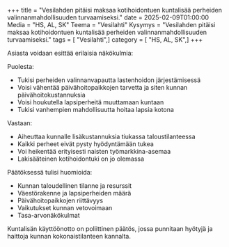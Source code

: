 +++
title = "Vesilahden pitäisi maksaa kotihoidontuen kuntalisää perheiden valinnanmahdollisuuden turvaamiseksi."
date = 2025-02-09T01:00:00
Media = "HS, AL, SK"
Teema = "Vesilahti"
Kysymys = "Vesilahden pitäisi maksaa kotihoidontuen kuntalisää perheiden valinnanmahdollisuuden turvaamiseksi."
tags = [ "Vesilahti",]
category = [ "HS, AL, SK",]
+++

Asiasta voidaan esittää erilaisia näkökulmia:

Puolesta:
- Tukisi perheiden valinnanvapautta lastenhoidon järjestämisessä
- Voisi vähentää päivähoitopaikkojen tarvetta ja siten kunnan päivähoitokustannuksia
- Voisi houkutella lapsiperheitä muuttamaan kuntaan
- Tukisi vanhempien mahdollisuutta hoitaa lapsia kotona

Vastaan:
- Aiheuttaa kunnalle lisäkustannuksia tiukassa taloustilanteessa
- Kaikki perheet eivät pysty hyödyntämään tukea
- Voi heikentää erityisesti naisten työmarkkina-asemaa
- Lakisääteinen kotihoidontuki on jo olemassa

Päätöksessä tulisi huomioida:
- Kunnan taloudellinen tilanne ja resurssit
- Väestörakenne ja lapsiperheiden määrä
- Päivähoitopaikkojen riittävyys
- Vaikutukset kunnan vetovoimaan
- Tasa-arvonäkökulmat

Kuntalisän käyttöönotto on poliittinen päätös, jossa punnitaan hyötyjä ja haittoja kunnan kokonaistilanteen kannalta.